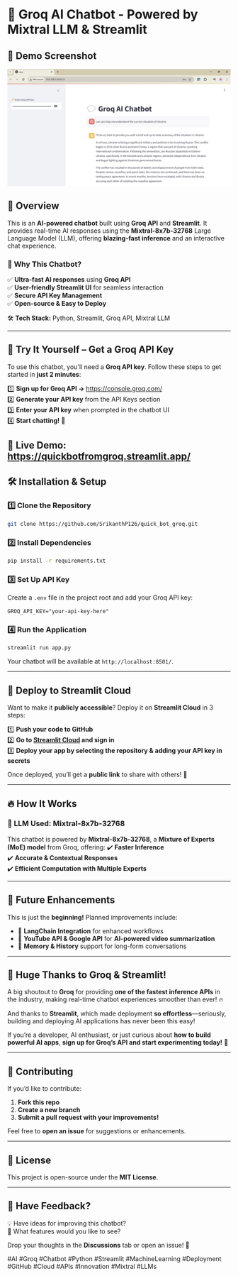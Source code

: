 # 🚀 Groq AI Chatbot - Powered by Mixtral LLM & Streamlit

## 📸 Demo Screenshot
![Chatbot in Action](Network_server.png)  

## 🌟 Overview
This is an **AI-powered chatbot** built using **Groq API** and **Streamlit**. It provides real-time AI responses using the **Mixtral-8x7b-32768** Large Language Model (LLM), offering **blazing-fast inference** and an interactive chat experience.

### 🔹 **Why This Chatbot?**
✅ **Ultra-fast AI responses** using **Groq API**  
✅ **User-friendly Streamlit UI** for seamless interaction  
✅ **Secure API Key Management**  
✅ **Open-source & Easy to Deploy**  

🛠 **Tech Stack:** Python, Streamlit, Groq API, Mixtral LLM

---

## 📌 **Try It Yourself – Get a Groq API Key**
To use this chatbot, you'll need a **Groq API key**. Follow these steps to get started in **just 2 minutes**:

1️⃣ **Sign up for Groq API →** https://console.groq.com/  
2️⃣ **Generate your API key** from the API Keys section  
3️⃣ **Enter your API key** when prompted in the chatbot UI  
4️⃣ **Start chatting!** 🚀  

🔗 **Live Demo:** https://quickbotfromgroq.streamlit.app/  
---

## 🛠️ **Installation & Setup**
### **1️⃣ Clone the Repository**
```bash
git clone https://github.com/SrikanthP126/quick_bot_groq.git
```

### **2️⃣ Install Dependencies**
```bash
pip install -r requirements.txt
```

### **3️⃣ Set Up API Key**
Create a `.env` file in the project root and add your Groq API key:
```env
GROQ_API_KEY="your-api-key-here"
```

### **4️⃣ Run the Application**
```bash
streamlit run app.py
```

Your chatbot will be available at `http://localhost:8501/`.

---

## 🚀 **Deploy to Streamlit Cloud**
Want to make it **publicly accessible**? Deploy it on **Streamlit Cloud** in 3 steps:

1️⃣ **Push your code to GitHub**  
2️⃣ **Go to [Streamlit Cloud](https://share.streamlit.io/) and sign in**  
3️⃣ **Deploy your app by selecting the repository & adding your API key in secrets**  

Once deployed, you’ll get a **public link** to share with others! 🎉

---

## 🔥 **How It Works**
### **🚀 LLM Used: Mixtral-8x7b-32768**
This chatbot is powered by **Mixtral-8x7b-32768**, a **Mixture of Experts (MoE) model** from Groq, offering:
✔️ **Faster Inference**  
✔️ **Accurate & Contextual Responses**  
✔️ **Efficient Computation with Multiple Experts**  

---

## 🎯 **Future Enhancements**
This is just the **beginning!** Planned improvements include:
- 🎯 **LangChain Integration** for enhanced workflows  
- 🎯 **YouTube API & Google API** for **AI-powered video summarization**  
- 🎯 **Memory & History** support for long-form conversations  

---

## 🎉 **Huge Thanks to Groq & Streamlit!**
A big shoutout to **Groq** for providing **one of the fastest inference APIs** in the industry, making real-time chatbot experiences smoother than ever! 🔥  

And thanks to **Streamlit**, which made deployment **so effortless**—seriously, building and deploying AI applications has never been this easy!  

If you’re a developer, AI enthusiast, or just curious about **how to build powerful AI apps**, **sign up for Groq’s API and start experimenting today!** 🎯  

---

## 🤝 **Contributing**
If you’d like to contribute:
1. **Fork this repo**
2. **Create a new branch**
3. **Submit a pull request with your improvements!**

Feel free to **open an issue** for suggestions or enhancements.

---

## 📜 **License**
This project is open-source under the **MIT License**.

---

## 💬 **Have Feedback?**
💡 Have ideas for improving this chatbot?  
💬 What features would you like to see?  

Drop your thoughts in the **Discussions** tab or open an issue! 🚀  

#AI #Groq #Chatbot #Python #Streamlit #MachineLearning #Deployment #GitHub #Cloud #APIs #Innovation #Mixtral #LLMs
